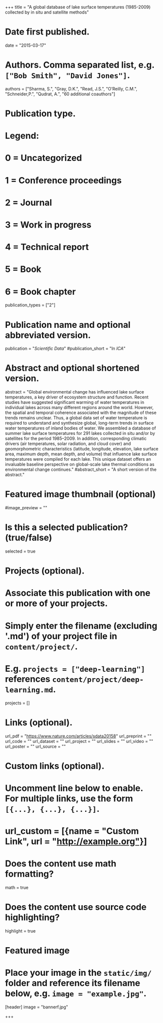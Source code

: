 +++
title = "A global database of lake surface temperatures (1985-2009) collected by in situ and satellite methods"


# Date first published.
date = "2015-03-17"

# Authors. Comma separated list, e.g. `["Bob Smith", "David Jones"]`.
authors = ["Sharma, S.", "Gray, D.K.", "Read, J.S.", "O’Reilly, C.M.", "Schneider,P.", "Qudrat, A.", "60 additional coauthors"]


# Publication type.
# Legend:
# 0 = Uncategorized
# 1 = Conference proceedings
# 2 = Journal
# 3 = Work in progress
# 4 = Technical report
# 5 = Book
# 6 = Book chapter
publication_types = ["2"]

# Publication name and optional abbreviated version.
publication = "*Scientific Data*"
#publication_short = "In *ICA*"

# Abstract and optional shortened version.
abstract = "Global environmental change has influenced lake surface temperatures, a key driver of ecosystem structure and function. Recent studies have suggested significant warming of water temperatures in individual lakes across many different regions around the world. However, the spatial and temporal coherence associated with the magnitude of these trends remains unclear. Thus, a global data set of water temperature is required to understand and synthesize global, long-term trends in surface water temperatures of inland bodies of water. We assembled a database of summer lake surface temperatures for 291 lakes collected in situ and/or by satellites for the period 1985–2009. In addition, corresponding climatic drivers (air temperatures, solar radiation, and cloud cover) and geomorphometric characteristics (latitude, longitude, elevation, lake surface area, maximum depth, mean depth, and volume) that influence lake surface temperatures were compiled for each lake. This unique dataset offers an invaluable baseline perspective on global-scale lake thermal conditions as environmental change continues."
#abstract_short = "A short version of the abstract."

# Featured image thumbnail (optional)
#image_preview = ""

# Is this a selected publication? (true/false)
selected = true

# Projects (optional).
#   Associate this publication with one or more of your projects.
#   Simply enter the filename (excluding '.md') of your project file in `content/project/`.
#   E.g. `projects = ["deep-learning"]` references `content/project/deep-learning.md`.
projects = []

# Links (optional).
url_pdf = "https://www.nature.com/articles/sdata20158"
url_preprint = ""
url_code = ""
url_dataset = ""
url_project = ""
url_slides = ""
url_video = ""
url_poster = ""
url_source = ""

# Custom links (optional).
#   Uncomment line below to enable. For multiple links, use the form `[{...}, {...}, {...}]`.
# url_custom = [{name = "Custom Link", url = "http://example.org"}]

# Does the content use math formatting?
math = true

# Does the content use source code highlighting?
highlight = true

# Featured image
# Place your image in the `static/img/` folder and reference its filename below, e.g. `image = "example.jpg"`.
[header]
image = "bannerf.jpg"

+++

